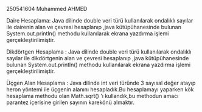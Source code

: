 250541604
Muhammed AHMED

Daire Hesaplama: Java dilinde double veri türü kullanılarak ondalıklı sayılar ile dairenin alan ve çevresi hesaplanıp ,java kütüpühanesinde bulunan System.out.println() methodu kullanılarak ekrana yazdırma işlemi gerçekleştirilimiştir.

Dikdörtgen Hesaplama : Java dilinde double veri türü kullanılarak ondalıklı sayılar ile dikdörtgenin alan ve çevresi hesaplanıp ,java kütüpühanesinde bulunan System.out.println() methodu kullanılarak ekrana yazdırma işlemi gerçekleştirilimiştir.

Üçgen Alan Hesaplama : Java dilinde int veri türünde 3 sayısal değer atayıp heron yöntemi ile üçgenin alanını hesapladık.Bu hesaplamayı yaparken kök hesaplama methodu olan Math.sqrt() 'ı kullandık,bu methodun amacı parantez içerisine girilen sayının karekönü almaktır.
